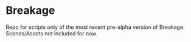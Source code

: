 # Breakage
Repo for scripts only of the most recent pre-alpha version of Breakage. Scenes/Assets not included for now. 
